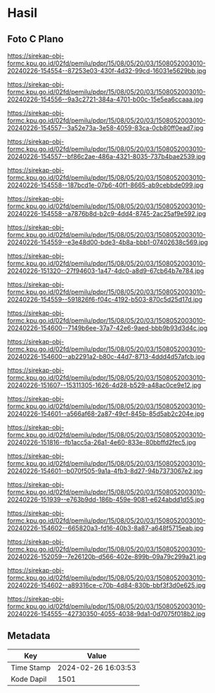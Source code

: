 # Hasil

## Foto C Plano

https://sirekap-obj-formc.kpu.go.id/02fd/pemilu/pdpr/15/08/05/20/03/1508052003010-20240226-154554--87253e03-430f-4d32-99cd-16031e5629bb.jpg

https://sirekap-obj-formc.kpu.go.id/02fd/pemilu/pdpr/15/08/05/20/03/1508052003010-20240226-154556--9a3c2721-384a-4701-b00c-15e5ea6ccaaa.jpg

https://sirekap-obj-formc.kpu.go.id/02fd/pemilu/pdpr/15/08/05/20/03/1508052003010-20240226-154557--3a52e73a-3e58-4059-83ca-0cb80ff0ead7.jpg

https://sirekap-obj-formc.kpu.go.id/02fd/pemilu/pdpr/15/08/05/20/03/1508052003010-20240226-154557--bf86c2ae-486a-4321-8035-737b4bae2539.jpg

https://sirekap-obj-formc.kpu.go.id/02fd/pemilu/pdpr/15/08/05/20/03/1508052003010-20240226-154558--187bcd1e-07b6-40f1-8665-ab9cebbde099.jpg

https://sirekap-obj-formc.kpu.go.id/02fd/pemilu/pdpr/15/08/05/20/03/1508052003010-20240226-154558--a7876b8d-b2c9-4dd4-8745-2ac25af9e592.jpg

https://sirekap-obj-formc.kpu.go.id/02fd/pemilu/pdpr/15/08/05/20/03/1508052003010-20240226-154559--e3e48d00-bde3-4b8a-bbb1-07402638c569.jpg

https://sirekap-obj-formc.kpu.go.id/02fd/pemilu/pdpr/15/08/05/20/03/1508052003010-20240226-151320--27f94603-1a47-4dc0-a8d9-67cb64b7e784.jpg

https://sirekap-obj-formc.kpu.go.id/02fd/pemilu/pdpr/15/08/05/20/03/1508052003010-20240226-154559--591826f6-f04c-4192-b503-870c5d25d17d.jpg

https://sirekap-obj-formc.kpu.go.id/02fd/pemilu/pdpr/15/08/05/20/03/1508052003010-20240226-154600--7149b6ee-37a7-42e6-9aed-bbb9b93d3d4c.jpg

https://sirekap-obj-formc.kpu.go.id/02fd/pemilu/pdpr/15/08/05/20/03/1508052003010-20240226-154600--ab2291a2-b80c-44d7-8713-4ddd4d57afcb.jpg

https://sirekap-obj-formc.kpu.go.id/02fd/pemilu/pdpr/15/08/05/20/03/1508052003010-20240226-151607--15311305-1626-4d28-b529-a48ac0ce9e12.jpg

https://sirekap-obj-formc.kpu.go.id/02fd/pemilu/pdpr/15/08/05/20/03/1508052003010-20240226-154601--a566af68-2a87-49cf-845b-85d5ab2c204e.jpg

https://sirekap-obj-formc.kpu.go.id/02fd/pemilu/pdpr/15/08/05/20/03/1508052003010-20240226-151816--fb1acc5a-26a1-4e60-833e-80bbffd2fec5.jpg

https://sirekap-obj-formc.kpu.go.id/02fd/pemilu/pdpr/15/08/05/20/03/1508052003010-20240226-154601--b070f505-9a1a-4fb3-8d27-94b7373067e2.jpg

https://sirekap-obj-formc.kpu.go.id/02fd/pemilu/pdpr/15/08/05/20/03/1508052003010-20240226-151939--e763b9dd-186b-459e-9081-e624abdd1d55.jpg

https://sirekap-obj-formc.kpu.go.id/02fd/pemilu/pdpr/15/08/05/20/03/1508052003010-20240226-154602--665820a3-fd16-40b3-8a87-a648f5715eab.jpg

https://sirekap-obj-formc.kpu.go.id/02fd/pemilu/pdpr/15/08/05/20/03/1508052003010-20240226-152059--7e26120b-d566-402e-899b-09a79c299a21.jpg

https://sirekap-obj-formc.kpu.go.id/02fd/pemilu/pdpr/15/08/05/20/03/1508052003010-20240226-154602--a89316ce-c70b-4d84-830b-bbf3f3d0e625.jpg

https://sirekap-obj-formc.kpu.go.id/02fd/pemilu/pdpr/15/08/05/20/03/1508052003010-20240226-154555--42730350-4055-4038-9da1-0d7075f018b2.jpg


## Metadata

| Key        | Value               |
| ---------- | ------------------- |
| Time Stamp | 2024-02-26 16:03:53 |
| Kode Dapil | 1501                |




